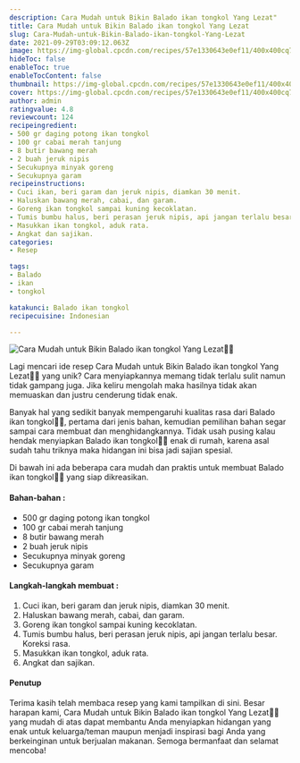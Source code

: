 ```yaml
---
description: Cara Mudah untuk Bikin Balado ikan tongkol Yang Lezat"
title: Cara Mudah untuk Bikin Balado ikan tongkol Yang Lezat
slug: Cara-Mudah-untuk-Bikin-Balado-ikan-tongkol-Yang-Lezat
date: 2021-09-29T03:09:12.063Z
image: https://img-global.cpcdn.com/recipes/57e1330643e0ef11/400x400cq70/photo.jpg
hideToc: false
enableToc: true
enableTocContent: false
thumbnail: https://img-global.cpcdn.com/recipes/57e1330643e0ef11/400x400cq70/photo.jpg
cover: https://img-global.cpcdn.com/recipes/57e1330643e0ef11/400x400cq70/photo.jpg
author: admin
ratingvalue: 4.8
reviewcount: 124
recipeingredient:
- 500 gr daging potong ikan tongkol
- 100 gr cabai merah tanjung
- 8 butir bawang merah
- 2 buah jeruk nipis
- Secukupnya minyak goreng
- Secukupnya garam
recipeinstructions:
- Cuci ikan, beri garam dan jeruk nipis, diamkan 30 menit.
- Haluskan bawang merah, cabai, dan garam.
- Goreng ikan tongkol sampai kuning kecoklatan.
- Tumis bumbu halus, beri perasan jeruk nipis, api jangan terlalu besar. Koreksi rasa.
- Masukkan ikan tongkol, aduk rata.
- Angkat dan sajikan.
categories:
- Resep

tags:
- Balado
- ikan
- tongkol

katakunci: Balado ikan tongkol
recipecuisine: Indonesian

---
```


![Cara Mudah untuk Bikin Balado ikan tongkol Yang Lezat👩‍🍳](https://img-global.cpcdn.com/recipes/57e1330643e0ef11/400x400cq70/photo.jpg)

Lagi mencari ide resep Cara Mudah untuk Bikin Balado ikan tongkol Yang Lezat👩‍🍳 yang unik? Cara menyiapkannya memang tidak terlalu sulit namun tidak gampang juga. Jika keliru mengolah maka hasilnya tidak akan memuaskan dan justru cenderung tidak enak.

Banyak hal yang sedikit banyak mempengaruhi kualitas rasa dari Balado ikan tongkol👩‍🍳, pertama dari jenis bahan, kemudian pemilihan bahan segar sampai cara membuat dan menghidangkannya. Tidak usah pusing kalau hendak menyiapkan Balado ikan tongkol👩‍🍳 enak di rumah, karena asal sudah tahu triknya maka hidangan ini bisa jadi sajian spesial.

Di bawah ini ada beberapa cara mudah dan praktis untuk membuat Balado ikan tongkol👩‍🍳 yang siap dikreasikan.

<!--inarticleads1-->

#### Bahan-bahan :

- 500 gr daging potong ikan tongkol
- 100 gr cabai merah tanjung
- 8 butir bawang merah
- 2 buah jeruk nipis
- Secukupnya minyak goreng
- Secukupnya garam

<!--inarticleads2-->

#### Langkah-langkah membuat :

1. Cuci ikan, beri garam dan jeruk nipis, diamkan 30 menit.
1. Haluskan bawang merah, cabai, dan garam.
1. Goreng ikan tongkol sampai kuning kecoklatan.
1. Tumis bumbu halus, beri perasan jeruk nipis, api jangan terlalu besar. Koreksi rasa.
1. Masukkan ikan tongkol, aduk rata.
1. Angkat dan sajikan.

#### Penutup

Terima kasih telah membaca resep yang kami tampilkan di sini. Besar harapan kami, Cara Mudah untuk Bikin Balado ikan tongkol Yang Lezat👩‍🍳 yang mudah di atas dapat membantu Anda menyiapkan hidangan yang enak untuk keluarga/teman maupun menjadi inspirasi bagi Anda yang berkeinginan untuk berjualan makanan. Semoga bermanfaat dan selamat mencoba!